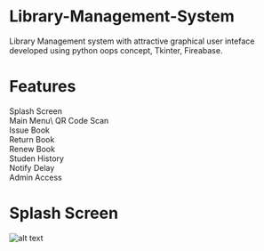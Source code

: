 # Library-Management-System

 Library Management system with attractive graphical user inteface developed using python oops concept, Tkinter, Fireabase.
 
# Features
 Splash Screen\
 Main Menu\ 
 QR Code Scan\
 Issue Book\
 Return Book\
 Renew Book\
 Studen History\
 Notify Delay\
 Admin Access
 

# Splash Screen
![alt text](https://github.com/Himmalay-Devulapalli/Library-Management-System/images/splash_screen.png )
